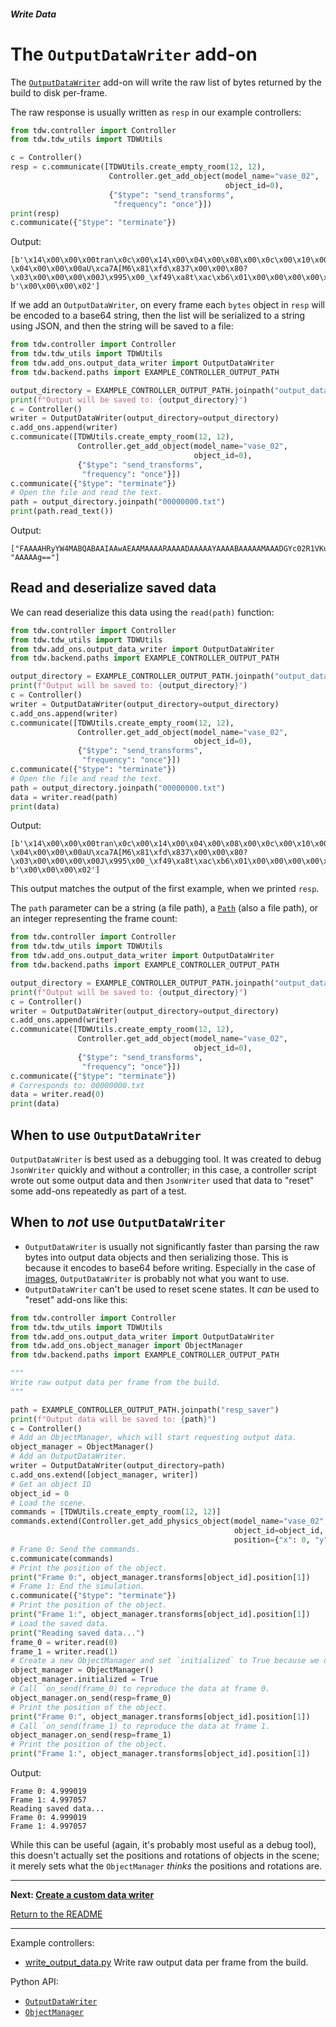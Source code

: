 ##### Write Data

# The `OutputDataWriter` add-on

The [`OutputDataWriter`](../../python/add_ons/output_data_writer.md) add-on will write the raw list of bytes returned by the build to disk per-frame.

The raw response is usually written as `resp` in our example controllers:

```python
from tdw.controller import Controller
from tdw.tdw_utils import TDWUtils

c = Controller()
resp = c.communicate([TDWUtils.create_empty_room(12, 12),
                      Controller.get_add_object(model_name="vase_02",
                                                object_id=0),
                      {"$type": "send_transforms",
                       "frequency": "once"}])
print(resp)
c.communicate({"$type": "terminate"})
```

Output:

```
[b'\x14\x00\x00\x00tran\x0c\x00\x14\x00\x04\x00\x08\x00\x0c\x00\x10\x00\x0c\x00\x00\x00D\x00\x00\x000\x00\x00\x00\x18\x00\x00\x00\x04\x00\x00\x00\x03\x00\x00\x00\xc6a\xcd6GUJ\xb8\x00\x00\x80?\x04\x00\x00\x00aU\xca7A[M6\x81\xfd\x837\x00\x00\x80?\x03\x00\x00\x00\x00J\x995\x00_\xf49\xa8t\xac\xb6\x01\x00\x00\x00\x00\x00\x00\x00', b'\x00\x00\x00\x02']
```

If we add an `OutputDataWriter`, on every frame each `bytes` object in `resp` will be encoded to a base64 string, then the list will be serialized to a string using JSON, and then the string will be saved to a file:

```python
from tdw.controller import Controller
from tdw.tdw_utils import TDWUtils
from tdw.add_ons.output_data_writer import OutputDataWriter
from tdw.backend.paths import EXAMPLE_CONTROLLER_OUTPUT_PATH

output_directory = EXAMPLE_CONTROLLER_OUTPUT_PATH.joinpath("output_data_writer")
print(f"Output will be saved to: {output_directory}")
c = Controller()
writer = OutputDataWriter(output_directory=output_directory)
c.add_ons.append(writer)
c.communicate([TDWUtils.create_empty_room(12, 12),
               Controller.get_add_object(model_name="vase_02",
                                         object_id=0),
               {"$type": "send_transforms",
                "frequency": "once"}])
c.communicate({"$type": "terminate"})
# Open the file and read the text.
path = output_directory.joinpath("00000000.txt")
print(path.read_text())
```

Output:

```
["FAAAAHRyYW4MABQABAAIAAwAEAAMAAAARAAAADAAAAAYAAAABAAAAAMAAADGYc02R1VKuAAAgD8EAAAAYVXKN0FbTTaB/YM3AACAPwMAAAAASpk1AF/0Oah0rLYBAAAAAAAAAA==", "AAAAAg=="]
```

## Read and deserialize saved data

We can read deserialize this data using the `read(path)` function:

```python
from tdw.controller import Controller
from tdw.tdw_utils import TDWUtils
from tdw.add_ons.output_data_writer import OutputDataWriter
from tdw.backend.paths import EXAMPLE_CONTROLLER_OUTPUT_PATH

output_directory = EXAMPLE_CONTROLLER_OUTPUT_PATH.joinpath("output_data_writer")
print(f"Output will be saved to: {output_directory}")
c = Controller()
writer = OutputDataWriter(output_directory=output_directory)
c.add_ons.append(writer)
c.communicate([TDWUtils.create_empty_room(12, 12),
               Controller.get_add_object(model_name="vase_02",
                                         object_id=0),
               {"$type": "send_transforms",
                "frequency": "once"}])
c.communicate({"$type": "terminate"})
# Open the file and read the text.
path = output_directory.joinpath("00000000.txt")
data = writer.read(path)
print(data)
```

Output:

```
[b'\x14\x00\x00\x00tran\x0c\x00\x14\x00\x04\x00\x08\x00\x0c\x00\x10\x00\x0c\x00\x00\x00D\x00\x00\x000\x00\x00\x00\x18\x00\x00\x00\x04\x00\x00\x00\x03\x00\x00\x00\xc6a\xcd6GUJ\xb8\x00\x00\x80?\x04\x00\x00\x00aU\xca7A[M6\x81\xfd\x837\x00\x00\x80?\x03\x00\x00\x00\x00J\x995\x00_\xf49\xa8t\xac\xb6\x01\x00\x00\x00\x00\x00\x00\x00', b'\x00\x00\x00\x02']
```

This output matches the output of the first example, when we printed `resp`.

The `path` parameter can be a string (a file path), a [`Path`](https://docs.python.org/3/library/pathlib.html) (also a file path), or an integer representing the frame count:

```python
from tdw.controller import Controller
from tdw.tdw_utils import TDWUtils
from tdw.add_ons.output_data_writer import OutputDataWriter
from tdw.backend.paths import EXAMPLE_CONTROLLER_OUTPUT_PATH

output_directory = EXAMPLE_CONTROLLER_OUTPUT_PATH.joinpath("output_data_writer")
print(f"Output will be saved to: {output_directory}")
c = Controller()
writer = OutputDataWriter(output_directory=output_directory)
c.add_ons.append(writer)
c.communicate([TDWUtils.create_empty_room(12, 12),
               Controller.get_add_object(model_name="vase_02",
                                         object_id=0),
               {"$type": "send_transforms",
                "frequency": "once"}])
c.communicate({"$type": "terminate"})
# Corresponds to: 00000000.txt
data = writer.read(0)
print(data)
```

## When to use `OutputDataWriter`

`OutputDataWriter` is best used as a debugging tool. It was created to debug `JsonWriter` quickly and without a controller; in this case, a controller script wrote out some output data and then `JsonWriter` used that data to "reset" some add-ons repeatedly as part of a test.

## When to *not* use `OutputDataWriter`

- `OutputDataWriter` is usually not significantly faster than parsing the raw bytes into output data objects and then serializing those. This is because it encodes to base64 before writing. Especially in the case of [images](../core_concepts/images.md), `OutputDataWriter` is probably not what you want to use.
- `OutputDataWriter` can't be used to reset scene states. It *can* be used to "reset" add-ons like this:

```python
from tdw.controller import Controller
from tdw.tdw_utils import TDWUtils
from tdw.add_ons.output_data_writer import OutputDataWriter
from tdw.add_ons.object_manager import ObjectManager
from tdw.backend.paths import EXAMPLE_CONTROLLER_OUTPUT_PATH

"""
Write raw output data per frame from the build.
"""

path = EXAMPLE_CONTROLLER_OUTPUT_PATH.joinpath("resp_saver")
print(f"Output data will be saved to: {path}")
c = Controller()
# Add an ObjectManager, which will start requesting output data.
object_manager = ObjectManager()
# Add an OutputDataWriter.
writer = OutputDataWriter(output_directory=path)
c.add_ons.extend([object_manager, writer])
# Get an object ID
object_id = 0
# Load the scene.
commands = [TDWUtils.create_empty_room(12, 12)]
commands.extend(Controller.get_add_physics_object(model_name="vase_02",
                                                  object_id=object_id,
                                                  position={"x": 0, "y": 5, "z": 0}))
# Frame 0: Send the commands.
c.communicate(commands)
# Print the position of the object.
print("Frame 0:", object_manager.transforms[object_id].position[1])
# Frame 1: End the simulation.
c.communicate({"$type": "terminate"})
# Print the position of the object.
print("Frame 1:", object_manager.transforms[object_id].position[1])
# Load the saved data.
print("Reading saved data...")
frame_0 = writer.read(0)
frame_1 = writer.read(1)
# Create a new ObjectManager and set `initialized` to True because we don't need to send initialization commands.
object_manager = ObjectManager()
object_manager.initialized = True
# Call `on_send(frame_0) to reproduce the data at frame 0.
object_manager.on_send(resp=frame_0)
# Print the position of the object.
print("Frame 0:", object_manager.transforms[object_id].position[1])
# Call `on_send(frame_1) to reproduce the data at frame 1.
object_manager.on_send(resp=frame_1)
# Print the position of the object.
print("Frame 1:", object_manager.transforms[object_id].position[1])
```

Output:

```
Frame 0: 4.999019
Frame 1: 4.997057
Reading saved data...
Frame 0: 4.999019
Frame 1: 4.997057
```

While this can be useful (again, it's probably most useful as a debug tool), this doesn't actually set the positions and rotations of objects in the scene; it merely sets what the `ObjectManager` *thinks* the positions and rotations are.

***

**Next: [Create a custom data writer](custom_writers.md)**

[Return to the README](../../../README.md)

***

Example controllers:

- [write_output_data.py](https://github.com/threedworld-mit/tdw/blob/master/Python/example_controllers/write_data/write_output_data.py) Write raw output data per frame from the build.

Python API:

- [`OutputDataWriter`](../../python/add_ons/output_data_writer.md)
- [`ObjectManager`](../../python/add_ons/object_manager.md)